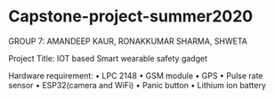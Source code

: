 # Capstone-project-summer2020

GROUP 7: AMANDEEP KAUR, RONAKKUMAR SHARMA, SHWETA 

Project Title: IOT based Smart wearable safety gadget



Hardware requirement:
•	LPC 2148
•	GSM module
•	GPS
•	Pulse rate sensor
•	ESP32(camera and WiFi) 
•	Panic button
•	Lithium ion battery




